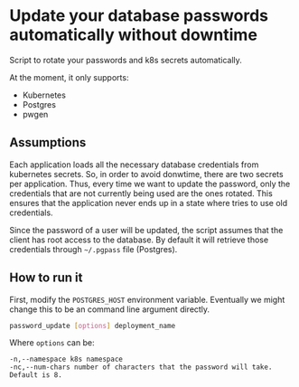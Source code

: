 # Update your database passwords automatically without downtime

Script to rotate your passwords and k8s secrets automatically.

At the moment, it only supports:
+ Kubernetes
+ Postgres
+ pwgen

## Assumptions

Each application loads all the necessary database credentials from kubernetes secrets.
So, in order to avoid donwtime, there are two secrets per application. Thus, every time
we want to update the password, only the credentials that are not currently being used
are the ones rotated. This ensures that the application never ends up in a state where
tries to use old credentials.

Since the password of a user will be updated, the script assumes that the client has root
access to the database. By default it will retrieve those credentials through `~/.pgpass` file
(Postgres).

## How to run it

First, modify the `POSTGRES_HOST` environment variable. Eventually we might change this to
be an command line argument directly.

```sh
password_update [options] deployment_name
```
Where `options` can be:
```
-n,--namespace k8s namespace
-nc,--num-chars number of characters that the password will take. Default is 8.
```
